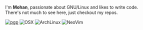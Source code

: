 I'm **Mohan**, passionate about GNU/Linux and likes to write code.
<br/>
There's not much to see here, just checkout my repos.

[![pgp](https://img.shields.io/badge/pgp-0x9BA6ADCC0F05BE4B-313131?style=flat&labelColor=545454&color=313131)](https://github.com/mdxv.gpg)
![OSX](https://badgen.net/badge/icon/OSX?icon=apple&label&color=black)
![ArchLinux](https://img.shields.io/badge/Arch%20Linux-1793D1?logo=arch-linux&logoColor=fff&color=313131&labelColor=545454)
![NeoVim](https://img.shields.io/badge/NeoVim-%2357A143.svg?&logo=neovim&logoColor=white&color=313131&labelColor=545454)
